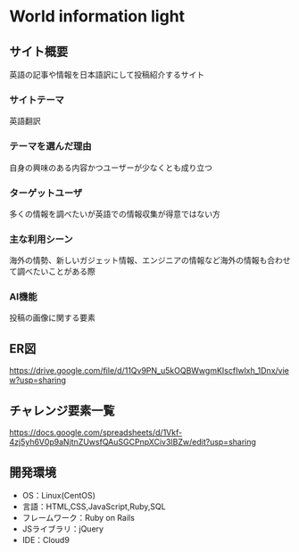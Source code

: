 # World information light

## サイト概要
英語の記事や情報を日本語訳にして投稿紹介するサイト

### サイトテーマ
英語翻訳

### テーマを選んだ理由
自身の興味のある内容かつユーザーが少なくとも成り立つ

### ターゲットユーザ
多くの情報を調べたいが英語での情報収集が得意ではない方

### 主な利用シーン
海外の情勢、新しいガジェット情報、エンジニアの情報など海外の情報も合わせて調べたいことがある際

### AI機能
投稿の画像に関する要素

## ER図
https://drive.google.com/file/d/11Qv9PN_u5kOQBWwgmKIscfIwlxh_1Dnx/view?usp=sharing

## チャレンジ要素一覧
https://docs.google.com/spreadsheets/d/1Vkf-4zj5yh6V0p9aNjtnZUwsfQAuSGCPnpXCiv3IBZw/edit?usp=sharing

## 開発環境
- OS：Linux(CentOS)
- 言語：HTML,CSS,JavaScript,Ruby,SQL
- フレームワーク：Ruby on Rails
- JSライブラリ：jQuery
- IDE：Cloud9